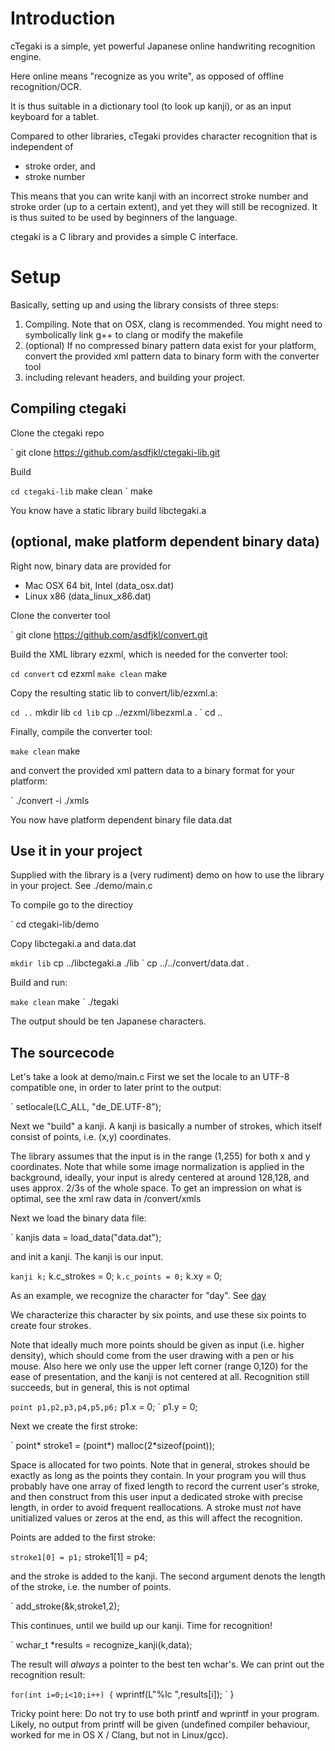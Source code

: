 # Introduction

cTegaki is a simple, yet powerful Japanese online
handwriting recognition engine.

Here online means "recognize as you write", as 
opposed of offline recognition/OCR.

It is thus suitable in a dictionary tool (to look up
kanji), or as an input keyboard for a tablet.

Compared to other libraries, cTegaki provides
character recognition that is independent of

* stroke order, and
* stroke number

This means that you can write kanji with an incorrect
stroke number and stroke order (up to a certain extent),
and yet they will still be recognized. It is thus suited
to be used by beginners of the language. 

ctegaki is a C library and provides a simple C interface.

# Setup

Basically, setting up and using the library consists of
three steps:

1. Compiling. Note that on OSX, clang is recommended.
   You might need to symbolically link g++ to clang
   or modify the makefile
2. (optional) If no compressed binary pattern data
   exist for your platform, convert the provided xml
   pattern data to binary form with the converter tool
3. including relevant headers, and building your project.

## Compiling ctegaki

Clone the ctegaki repo

` git clone https://github.com/asdfjkl/ctegaki-lib.git

Build

` cd ctegaki-lib
` make clean
` make

You know have a static library build libctegaki.a

## (optional, make platform dependent binary data)

Right now, binary data are provided for

* Mac OSX 64 bit, Intel (data_osx.dat)
* Linux x86 (data_linux_x86.dat) 

Clone the converter tool

` git clone https://github.com/asdfjkl/convert.git

Build the XML library ezxml, which is needed for
the converter tool:

` cd convert
` cd ezxml
` make clean
` make

Copy the resulting static lib to convert/lib/ezxml.a:

` cd ..
` mkdir lib
` cd lib
` cp ../ezxml/libezxml.a .
` cd ..

Finally, compile the converter tool:

` make clean
` make

and convert the provided xml pattern data to a binary
format for your platform:

` ./convert -i ./xmls

You now have platform dependent binary file data.dat

## Use it in your project

Supplied with the library is a (very rudiment) demo on
how to use the library in your project. See ./demo/main.c

To compile go to the directioy

` cd ctegaki-lib/demo

Copy libctegaki.a and data.dat

` mkdir lib
` cp ../libctegaki.a ./lib
` cp ../../convert/data.dat .

Build and run:

` make clean
` make
` ./tegaki

The output should be ten Japanese characters.

## The sourcecode

Let's take a look at demo/main.c
First we set the locale to an UTF-8 compatible one,
in order to later print to the output:

` setlocale(LC_ALL, "de_DE.UTF-8");

Next we "build" a kanji. A kanji is basically a 
number of strokes, which itself consist of points, i.e.
(x,y) coordinates.

The library assumes that the input is in the range (1,255)
for both x and y coordinates. Note that while some image
normalization is applied in the background, ideally, your
input is alredy centered at around 128,128, and uses approx.
2/3s of the whole space. To get an impression on what is optimal,
see the xml raw data in /convert/xmls

Next we load the binary data file:

` kanjis data = load_data("data.dat");

and init a kanji. The kanji is our input.

` kanji k;
` k.c_strokes = 0;
` k.c_points = 0;
` k.xy = 0;

As an example, we recognize the character for "day". See
[day](http://en.wiktionary.org/wiki/%E6%97%A5)

We characterize this character by six points, and use
these six points to create four strokes.

Note that ideally much more points should be given as input
(i.e. higher density), which should come from the user
drawing with a pen or his mouse. Also here we only use
the upper left corner (range 0,120) for the ease of
presentation, and the kanji is not
centered at all. Recognition still succeeds, but in general,
this is not optimal

` point p1,p2,p3,p4,p5,p6;
` p1.x = 0;
` p1.y = 0;

Next we create the first stroke:

` point* stroke1 = (point*) malloc(2*sizeof(point));

Space is allocated for two points. Note that in general, strokes
should be exactly as long as the points they contain. In your program
you will thus probably have one array of fixed length to record
the current user's stroke, and then construct from this user input
a dedicated stroke with precise length, in order to avoid frequent 
reallocations. A stroke must _not_ have unitialized values or
zeros at the end, as this will affect the recognition.

Points are added to the first stroke:

` stroke1[0] = p1;
` stroke1[1] = p4;

and the stroke is added to the kanji. The second
argument denots the length of the stroke, i.e.
the number of points.

` add_stroke(&k,stroke1,2);

This continues, until we build up our kanji. Time
for recognition!

` wchar_t *results = recognize_kanji(k,data);

The result will _always_ a pointer to the best
ten wchar's. We can print out the recognition result:

` for(int i=0;i<10;i++) {
`     wprintf(L"%lc ",results[i]);
` }

Tricky point here: Do not try to use both printf
and wprintf in your program. Likely, no output
from printf will be given (undefined compiler behaviour,
worked for me in OS X / Clang, but not in Linux/gcc).

